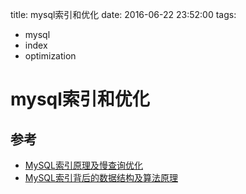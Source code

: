 title: mysql索引和优化
date: 2016-06-22 23:52:00
tags:
- mysql
- index
- optimization


# mysql索引和优化




## 参考

* [MySQL索引原理及慢查询优化](http://tech.meituan.com/mysql-index.html)
* [MySQL索引背后的数据结构及算法原理](http://blog.codinglabs.org/articles/theory-of-mysql-index.html)
